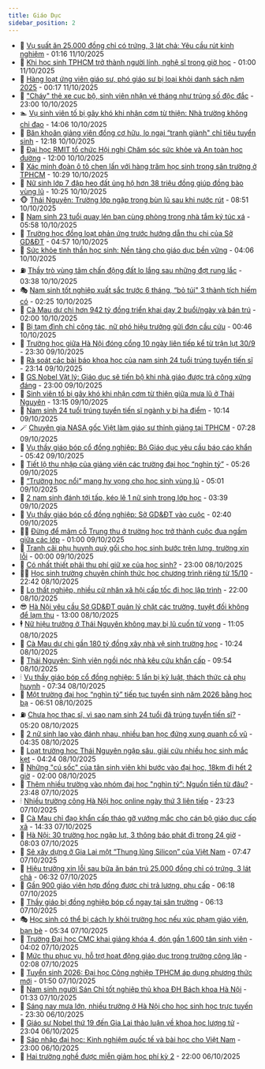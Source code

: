 ```yaml
---
title: Giáo Dục
sidebar_position: 2
---
```


<!-- dantri-giao-duc:START -->
- 🤡 [Vụ suất ăn 25.000 đồng chỉ có trứng, 3 lát chả: Yêu cầu rút kinh nghiệm](https://dantri.com.vn/giao-duc/vu-suat-an-25000-dong-chi-co-trung-3-lat-cha-yeu-cau-rut-kinh-nghiem-20251010220626522.htm) - 01:16 11/10/2025
- 🗽 [Khi học sinh TPHCM trở thành người lính, nghệ sĩ trong giờ học](https://dantri.com.vn/giao-duc/khi-hoc-sinh-tphcm-tro-thanh-nguoi-linh-nghe-si-trong-gio-hoc-20251010165847909.htm) - 01:00 11/10/2025
- 🚦 [Hàng loạt ứng viên giáo sư, phó giáo sư bị loại khỏi danh sách năm 2025](https://dantri.com.vn/giao-duc/hang-loat-ung-vien-giao-su-pho-giao-su-bi-loai-khoi-danh-sach-nam-2025-20251011060919107.htm) - 00:17 11/10/2025
- 🌋 [&quot;Cháy&quot; thẻ xe cục bộ, sinh viên nhận vé tháng như trúng số độc đắc](https://dantri.com.vn/giao-duc/chay-the-xe-cuc-bo-sinh-vien-nhan-ve-thang-nhu-trung-so-doc-dac-20251010161938993.htm) - 23:00 10/10/2025
- 🏊 [Vụ sinh viên tố bị gây khó khi nhận cơm từ thiện: Nhà trường không chỉ đạo](https://dantri.com.vn/giao-duc/vu-sinh-vien-to-bi-gay-kho-khi-nhan-com-tu-thien-nha-truong-khong-chi-dao-20251010205437020.htm) - 14:06 10/10/2025
- 🎃 [Băn khoăn giảng viên đồng cơ hữu, lo ngại “tranh giành&quot; chỉ tiêu tuyển sinh](https://dantri.com.vn/giao-duc/ban-khoan-giang-vien-dong-co-huu-lo-ngai-tranh-gianh-chi-tieu-tuyen-sinh-20251010185321787.htm) - 12:18 10/10/2025
- 💄 [Đại học RMIT tổ chức Hội nghị Chăm sóc sức khỏe và An toàn học đường](https://dantri.com.vn/giao-duc/dai-hoc-rmit-to-chuc-hoi-nghi-cham-soc-suc-khoe-va-an-toan-hoc-duong-20251010165339502.htm) - 12:00 10/10/2025
- 🦅 [Xác minh đoàn ô tô chen lấn với hàng trăm học sinh trong sân trường ở TPHCM](https://dantri.com.vn/giao-duc/xac-minh-doan-o-to-chen-lan-voi-hang-tram-hoc-sinh-trong-san-truong-o-tphcm-20251010165927733.htm) - 10:29 10/10/2025
- 🚦 [Nữ sinh lớp 7 đập heo đất ủng hộ hơn 38 triệu đồng giúp đồng bào vùng lũ](https://dantri.com.vn/giao-duc/nu-sinh-lop-7-dap-heo-dat-ung-ho-hon-38-trieu-dong-giup-dong-bao-vung-lu-20251010170551305.htm) - 10:25 10/10/2025
- 🐵 [Thái Nguyên: Trường lớp ngập trong bùn lũ sau khi nước rút](https://dantri.com.vn/giao-duc/thai-nguyen-truong-lop-ngap-trong-bun-lu-sau-khi-nuoc-rut-20251010142248983.htm) - 08:51 10/10/2025
- 🐘 [Nam sinh 23 tuổi quay lén bạn cùng phòng trong nhà tắm ký túc xá](https://dantri.com.vn/giao-duc/nam-sinh-23-tuoi-quay-len-ban-cung-phong-trong-nha-tam-ky-tuc-xa-20251010114837182.htm) - 05:58 10/10/2025
- 🦏 [Trường học đồng loạt phản ứng trước hướng dẫn thu chi của Sở GD&amp;ĐT](https://dantri.com.vn/giao-duc/truong-hoc-dong-loat-phan-ung-truoc-huong-dan-thu-chi-cua-so-gddt-20251010102429754.htm) - 04:57 10/10/2025
- 💼 [Sức khỏe tinh thần học sinh: Nền tảng cho giáo dục bền vững](https://dantri.com.vn/giao-duc/suc-khoe-tinh-than-hoc-sinh-nen-tang-cho-giao-duc-ben-vung-20251010105309001.htm) - 04:06 10/10/2025
- ⛽️ [Thầy trò vùng tâm chấn động đất lo lắng sau những đợt rung lắc](https://dantri.com.vn/giao-duc/thay-tro-vung-tam-chan-dong-dat-lo-lang-sau-nhung-dot-rung-lac-20251010043147276.htm) - 03:38 10/10/2025
- 🎭 [Nam sinh tốt nghiệp xuất sắc trước 6 tháng, “bỏ túi&quot; 3 thành tích hiếm có](https://dantri.com.vn/giao-duc/nam-sinh-tot-nghiep-xuat-sac-truoc-6-thang-bo-tui-3-thanh-tich-hiem-co-20251010072906323.htm) - 02:25 10/10/2025
- 🎃 [Cà Mau dự chi hơn 942 tỷ đồng triển khai dạy 2 buổi/ngày và bán trú](https://dantri.com.vn/giao-duc/ca-mau-du-chi-hon-942-ty-dong-trien-khai-day-2-buoingay-va-ban-tru-20251009232827646.htm) - 02:00 10/10/2025
- 🚀 [Bị tạm đình chỉ công tác, nữ phó hiệu trưởng gửi đơn cầu cứu](https://dantri.com.vn/giao-duc/bi-tam-dinh-chi-cong-tac-nu-pho-hieu-truong-gui-don-cau-cuu-20251009225256723.htm) - 00:46 10/10/2025
- 👀 [Trường học giữa Hà Nội đóng cổng 10 ngày liên tiếp kể từ trận lụt 30/9](https://dantri.com.vn/giao-duc/truong-hoc-giua-ha-noi-dong-cong-10-ngay-lien-tiep-ke-tu-tran-lut-309-20251009212617283.htm) - 23:30 09/10/2025
- 🌝 [Rà soát các bài báo khoa học của nam sinh 24 tuổi trúng tuyển tiến sĩ](https://dantri.com.vn/giao-duc/ra-soat-cac-bai-bao-khoa-hoc-cua-nam-sinh-24-tuoi-trung-tuyen-tien-si-20251010055129888.htm) - 23:14 09/10/2025
- 🤗 [GS Nobel Vật lý: Giáo dục sẽ tiến bộ khi nhà giáo được trả công xứng đáng](https://dantri.com.vn/giao-duc/gs-nobel-vat-ly-giao-duc-se-tien-bo-khi-nha-giao-duoc-tra-cong-xung-dang-20251009161435621.htm) - 23:00 09/10/2025
- 🦄 [Sinh viên tố bị gây khó khi nhận cơm từ thiện giữa mưa lũ ở Thái Nguyên](https://dantri.com.vn/giao-duc/sinh-vien-to-bi-gay-kho-khi-nhan-com-tu-thien-giua-mua-lu-o-thai-nguyen-20251009195711632.htm) - 13:15 09/10/2025
- 🦍 [Nam sinh 24 tuổi trúng tuyển tiến sĩ ngành y bị hạ điểm](https://dantri.com.vn/giao-duc/nam-sinh-24-tuoi-trung-tuyen-tien-si-nganh-y-bi-ha-diem-20251009170804276.htm) - 10:14 09/10/2025
- 🪄 [Chuyên gia NASA gốc Việt làm giáo sư thỉnh giảng tại TPHCM](https://dantri.com.vn/giao-duc/chuyen-gia-nasa-goc-viet-lam-giao-su-thinh-giang-tai-tphcm-20251009140852259.htm) - 07:28 09/10/2025
- 🦆 [Vụ thầy giáo bóp cổ đồng nghiệp: Bộ Giáo dục yêu cầu báo cáo khẩn](https://dantri.com.vn/giao-duc/vu-thay-giao-bop-co-dong-nghiep-bo-giao-duc-yeu-cau-bao-cao-khan-20251009113630972.htm) - 05:42 09/10/2025
- 🚀 [Tiết lộ thu nhập của giảng viên các trường đại học “nghìn tỷ”](https://dantri.com.vn/giao-duc/tiet-lo-thu-nhap-cua-giang-vien-cac-truong-dai-hoc-nghin-ty-20251009121226775.htm) - 05:26 09/10/2025
- 🦒 [“Trường học nổi” mang hy vọng cho học sinh vùng lũ](https://dantri.com.vn/giao-duc/truong-hoc-noi-mang-hy-vong-cho-hoc-sinh-vung-lu-20251009105755917.htm) - 05:01 09/10/2025
- 🤡 [2 nam sinh đánh tới tấp, kéo lê 1 nữ sinh trong lớp học](https://dantri.com.vn/giao-duc/2-nam-sinh-danh-toi-tap-keo-le-1-nu-sinh-trong-lop-hoc-20251009101847877.htm) - 03:39 09/10/2025
- 🤔 [Vụ thầy giáo bóp cổ đồng nghiệp: Sở GD&amp;ĐT vào cuộc](https://dantri.com.vn/giao-duc/vu-thay-giao-bop-co-dong-nghiep-so-gddt-vao-cuoc-20251009091346958.htm) - 02:40 09/10/2025
- 🧑‍💻 [Đừng để mâm cỗ Trung thu ở trường học trở thành cuộc đua ngầm giữa các lớp](https://dantri.com.vn/giao-duc/dung-de-mam-co-trung-thu-o-truong-hoc-tro-thanh-cuoc-dua-ngam-giua-cac-lop-20251008221049225.htm) - 01:00 09/10/2025
- 🤡 [Tranh cãi phụ huynh quỳ gối cho học sinh bước trên lưng, trường xin lỗi](https://dantri.com.vn/giao-duc/tranh-cai-phu-huynh-quy-goi-cho-hoc-sinh-buoc-tren-lung-truong-xin-loi-20251008234008426.htm) - 00:00 09/10/2025
- 🧠 [Có nhất thiết phải thu phí giữ xe của học sinh?](https://dantri.com.vn/giao-duc/co-nhat-thiet-phai-thu-phi-giu-xe-cua-hoc-sinh-20251008085306813.htm) - 23:00 08/10/2025
- 🧑‍💻 [Học sinh trường chuyên chính thức học chương trình riêng từ 15/10](https://dantri.com.vn/giao-duc/hoc-sinh-truong-chuyen-chinh-thuc-hoc-chuong-trinh-rieng-tu-1510-20251009004205781.htm) - 22:42 08/10/2025
- 🧠 [Lo thất nghiệp, nhiều cử nhân xã hội cấp tốc đi học lập trình](https://dantri.com.vn/giao-duc/lo-that-nghiep-nhieu-cu-nhan-xa-hoi-cap-toc-di-hoc-lap-trinh-20251008112037518.htm) - 22:00 08/10/2025
- 😎 [Hà Nội yêu cầu Sở GD&amp;ĐT quản lý chặt các trường, tuyệt đối không để lạm thu](https://dantri.com.vn/giao-duc/ha-noi-yeu-cau-so-gddt-quan-ly-chat-cac-truong-tuyet-doi-khong-de-lam-thu-20251008194915064.htm) - 13:00 08/10/2025
- 🕴 [Nữ hiệu trưởng ở Thái Nguyên không may bị lũ cuốn tử vong](https://dantri.com.vn/giao-duc/nu-hieu-truong-o-thai-nguyen-khong-may-bi-lu-cuon-tu-vong-20251008180009111.htm) - 11:05 08/10/2025
- 🧠 [Cà Mau dự chi gần 180 tỷ đồng xây nhà vệ sinh trường học](https://dantri.com.vn/giao-duc/ca-mau-du-chi-gan-180-ty-dong-xay-nha-ve-sinh-truong-hoc-20251008170103363.htm) - 10:24 08/10/2025
- 🚀 [Thái Nguyên: Sinh viên ngồi nóc nhà kêu cứu khẩn cấp](https://dantri.com.vn/giao-duc/thai-nguyen-sinh-vien-ngoi-noc-nha-keu-cuu-khan-cap-20251008163836886.htm) - 09:54 08/10/2025
- 🕯 [Vụ thầy giáo bóp cổ đồng nghiệp: 5 lần bị kỷ luật, thách thức cả phụ huynh](https://dantri.com.vn/giao-duc/vu-thay-giao-bop-co-dong-nghiep-5-lan-bi-ky-luat-thach-thuc-ca-phu-huynh-20251008130207128.htm) - 07:34 08/10/2025
- 🧰 [Một trường đại học “nghìn tỷ” tiếp tục tuyển sinh năm 2026 bằng học bạ](https://dantri.com.vn/giao-duc/mot-truong-dai-hoc-nghin-ty-tiep-tuc-tuyen-sinh-nam-2026-bang-hoc-ba-20251008124839805.htm) - 06:51 08/10/2025
- ⛽️ [Chưa học thạc sĩ, vì sao nam sinh 24 tuổi đã trúng tuyển tiến sĩ?](https://dantri.com.vn/giao-duc/chua-hoc-thac-si-vi-sao-nam-sinh-24-tuoi-da-trung-tuyen-tien-si-20251008105711060.htm) - 05:20 08/10/2025
- 🤖 [2 nữ sinh lao vào đánh nhau, nhiều bạn học đứng xung quanh cổ vũ](https://dantri.com.vn/giao-duc/2-nu-sinh-lao-vao-danh-nhau-nhieu-ban-hoc-dung-xung-quanh-co-vu-20251008103801206.htm) - 04:35 08/10/2025
- 🦍 [Loạt trường học Thái Nguyên ngập sâu, giải cứu nhiều học sinh mắc kẹt](https://dantri.com.vn/giao-duc/loat-truong-hoc-thai-nguyen-ngap-sau-giai-cuu-nhieu-hoc-sinh-mac-ket-20251008110602420.htm) - 04:24 08/10/2025
- 🐘 [Những &quot;cú sốc&quot; của tân sinh viên khi bước vào đại học, 18km đi hết 2 giờ](https://dantri.com.vn/giao-duc/nhung-cu-soc-cua-tan-sinh-vien-khi-buoc-vao-dai-hoc-18km-di-het-2-gio-20251008064830225.htm) - 02:00 08/10/2025
- 🌊 [Thêm nhiều trường vào nhóm đại học &quot;nghìn tỷ”: Nguồn tiền từ đâu?](https://dantri.com.vn/giao-duc/them-nhieu-truong-vao-nhom-dai-hoc-nghin-ty-nguon-tien-tu-dau-20251008063122726.htm) - 23:48 07/10/2025
- 🕯 [Nhiều trường công Hà Nội học online ngày thứ 3 liên tiếp](https://dantri.com.vn/giao-duc/nhieu-truong-cong-ha-noi-hoc-online-ngay-thu-3-lien-tiep-20251008061922034.htm) - 23:23 07/10/2025
- 🐎 [Cà Mau chỉ đạo khẩn cấp tháo gỡ vướng mắc cho cán bộ giáo dục cấp xã](https://dantri.com.vn/giao-duc/ca-mau-chi-dao-khan-cap-thao-go-vuong-mac-cho-can-bo-giao-duc-cap-xa-20251007165417405.htm) - 14:33 07/10/2025
- 🐻 [Hà Nội: 30 trường học ngập lụt, 3 thông báo phát đi trong 24 giờ](https://dantri.com.vn/giao-duc/ha-noi-30-truong-hoc-ngap-lut-3-thong-bao-phat-di-trong-24-gio-20251007144957356.htm) - 08:03 07/10/2025
- 🐎 [Sẽ xây dựng ở Gia Lai một “Thung lũng Silicon” của Việt Nam](https://dantri.com.vn/giao-duc/se-xay-dung-o-gia-lai-mot-thung-lung-silicon-cua-viet-nam-20251007141305133.htm) - 07:47 07/10/2025
- 🫣 [Hiệu trưởng xin lỗi sau bữa ăn bán trú 25.000 đồng chỉ có trứng, 3 lát chả](https://dantri.com.vn/giao-duc/hieu-truong-xin-loi-sau-bua-an-ban-tru-25000-dong-chi-co-trung-3-lat-cha-20251007131414364.htm) - 06:32 07/10/2025
- 🤭 [Gần 900 giáo viên hợp đồng được chi trả lương, phụ cấp](https://dantri.com.vn/giao-duc/gan-900-giao-vien-hop-dong-duoc-chi-tra-luong-phu-cap-20251007125535254.htm) - 06:18 07/10/2025
- 🥳 [Thầy giáo bị đồng nghiệp bóp cổ ngay tại sân trường](https://dantri.com.vn/giao-duc/thay-giao-bi-dong-nghiep-bop-co-ngay-tai-san-truong-20251007121923413.htm) - 06:13 07/10/2025
- 🎭 [Học sinh có thể bị cách ly khỏi trường học nếu xúc phạm giáo viên, bạn bè](https://dantri.com.vn/giao-duc/hoc-sinh-co-the-bi-cach-ly-khoi-truong-hoc-neu-xuc-pham-giao-vien-ban-be-20251007120930691.htm) - 05:34 07/10/2025
- 🥸 [Trường Đại học CMC khai giảng khóa 4, đón gần 1.600 tân sinh viên](https://dantri.com.vn/giao-duc/truong-dai-hoc-cmc-khai-giang-khoa-4-don-gan-1600-tan-sinh-vien-20251007105148017.htm) - 04:02 07/10/2025
- 🦣 [Mức thu phục vụ, hỗ trợ hoạt động giáo dục trong trường công lập](https://dantri.com.vn/giao-duc/muc-thu-phuc-vu-ho-tro-hoat-dong-giao-duc-trong-truong-cong-lap-20251006205409703.htm) - 02:08 07/10/2025
- 🤔 [Tuyển sinh 2026: Đại học Công nghiệp TPHCM áp dụng phương thức mới](https://dantri.com.vn/giao-duc/tuyen-sinh-2026-dai-hoc-cong-nghiep-tphcm-ap-dung-phuong-thuc-moi-20251006190100017.htm) - 01:50 07/10/2025
- 🦣 [Nam sinh người Sán Chỉ tốt nghiệp thủ khoa ĐH Bách khoa Hà Nội](https://dantri.com.vn/giao-duc/nam-sinh-nguoi-san-chi-tot-nghiep-thu-khoa-dh-bach-khoa-ha-noi-20251006200820993.htm) - 01:33 07/10/2025
- 🐲 [Sáng nay mưa lớn, nhiều trường ở Hà Nội cho học sinh học trực tuyến](https://dantri.com.vn/giao-duc/sang-nay-mua-lon-nhieu-truong-o-ha-noi-cho-hoc-sinh-hoc-truc-tuyen-20251007062415198.htm) - 23:30 06/10/2025
- 🔭 [Giáo sư Nobel thứ 19 đến Gia Lai thảo luận về khoa học lượng tử](https://dantri.com.vn/giao-duc/giao-su-nobel-thu-19-den-gia-lai-thao-luan-ve-khoa-hoc-luong-tu-20251006224001913.htm) - 23:04 06/10/2025
- 🥷 [Sáp nhập đại học: Kinh nghiệm quốc tế và bài học cho Việt Nam](https://dantri.com.vn/giao-duc/sap-nhap-dai-hoc-kinh-nghiem-quoc-te-va-bai-hoc-cho-viet-nam-20251006185516112.htm) - 23:00 06/10/2025
- 🎊 [Hai trường nghề được miễn giảm học phí kỳ 2](https://dantri.com.vn/giao-duc/hai-truong-nghe-duoc-mien-giam-hoc-phi-ky-2-20251006175800247.htm) - 22:00 06/10/2025<!-- dantri-giao-duc:END -->

